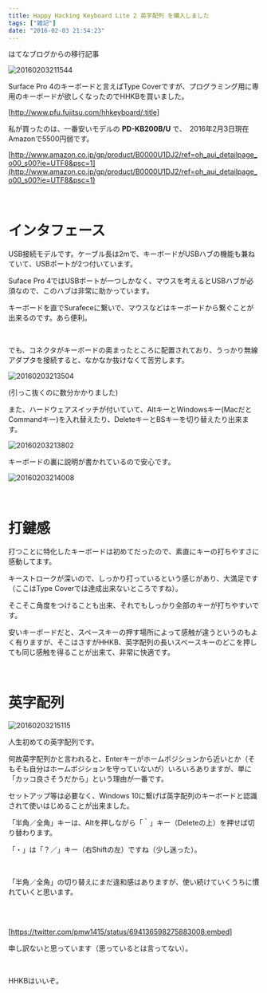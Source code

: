 ```yaml
---
title: Happy Hacking Keyboard Lite 2 英字配列 を購入しました
tags: ["雑記"]
date: "2016-02-03 21:54:23"
---
```


<div class="alert info">
はてなブログからの移行記事
</div>

![20160203211544](20160203211544.png)

Surface Pro 4のキーボードと言えばType Coverですが、プログラミング用に専用のキーボードが欲しくなったのでHHKBを買いました。

[http://www.pfu.fujitsu.com/hhkeyboard/:title]

私が買ったのは、一番安いモデルの **PD-KB200B/U** で、　2016年2月3日現在Amazonで5500円弱です。

[http://www.amazon.co.jp/gp/product/B0000U1DJ2/ref=oh_aui_detailpage_o00_s00?ie=UTF8&psc=1](http://www.amazon.co.jp/gp/product/B0000U1DJ2/ref=oh_aui_detailpage_o00_s00?ie=UTF8&psc=1)


<br>

# インタフェース

USB接続モデルです。ケーブル長は2mで、キーボードがUSBハブの機能も兼ねていて、USBポートが2つ付いています。

Suface Pro 4ではUSBポートが一つしかなく、マウスを考えるとUSBハブが必須なので、このハブは非常に助かっています。

キーボードを直でSurafeceに繋いで、マウスなどはキーボードから繋ぐことが出来るのです。あら便利。

<br>

でも、コネクタがキーボードの奥まったところに配置されており、うっかり無線アダプタを接続すると、なかなか抜けなくて苦労します。

![20160203213504](20160203213504.png)

(引っこ抜くのに数分かかりました)

また、ハードウェアスイッチが付いていて、AltキーとWindowsキー(MacだとCommandキー)を入れ替えたり、DeleteキーとBSキーを切り替えたり出来ます。

![20160203213802](20160203213802.png)

キーボードの裏に説明が書かれているので安心です。

![20160203214008](20160203214008.png)

<br>

# 打鍵感

打つことに特化したキーボードは初めてだったので、素直にキーの打ちやすさに感動してます。  

キーストロークが深いので、しっかり打っているという感じがあり、大満足です（ここはType Coverでは達成出来ないところですね）。

そこそこ角度をつけることも出来、それでもしっかり全部のキーが打ちやすいです。

安いキーボードだと、スペースキーの押す場所によって感触が違うというのもよく有りますが、そこはさすがHHKB、英字配列の長いスペースキーのどこを押しても同じ感触を得ることが出来て、非常に快適です。

<br>

# 英字配列

![20160203215115](20160203215115.png)

人生初めての英字配列です。

何故英字配列かと言われると、Enterキーがホームポジションから近いとか（そもそも自分はホームポジションを守っていないが）いろいろありますが、単に「カッコ良さそうだから」という理由が一番です。

セットアップ等は必要なく、Windows 10に繋げば英字配列のキーボードと認識されて使いはじめることが出来ました。

「半角／全角」キーは、Altを押しながら「｀」キー（Deleteの上）を押せば切り替わります。

「・」は「？／」キー（右Shiftの左）ですね（少し迷った）。

<br>

「半角／全角」の切り替えにまだ違和感はありますが、使い続けていくうちに慣れていくと思います。

<br>

<br>

[https://twitter.com/pmw1415/status/694136598275883008:embed]

申し訳ないと思っています（思っているとは言ってない）。

<br>

HHKBはいいぞ。

<br>
